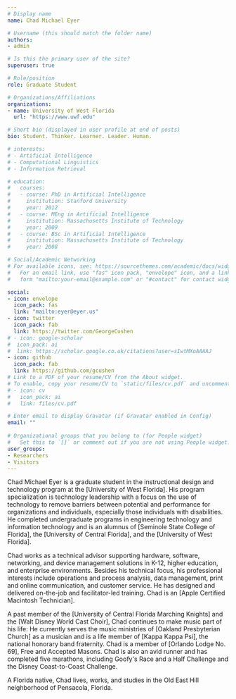 ```yaml
---
# Display name
name: Chad Michael Eyer

# Username (this should match the folder name)
authors:
- admin

# Is this the primary user of the site?
superuser: true

# Role/position
role: Graduate Student

# Organizations/Affiliations
organizations:
- name: University of West Florida
  url: "https://www.uwf.edu"

# Short bio (displayed in user profile at end of posts)
bio: Student. Thinker. Learner. Leader. Human.

# interests:
# - Artificial Intelligence
# - Computational Linguistics
# - Information Retrieval

# education:
#   courses:
#   - course: PhD in Artificial Intelligence
#     institution: Stanford University
#     year: 2012
#   - course: MEng in Artificial Intelligence
#     institution: Massachusetts Institute of Technology
#     year: 2009
#   - course: BSc in Artificial Intelligence
#     institution: Massachusetts Institute of Technology
#     year: 2008

# Social/Academic Networking
# For available icons, see: https://sourcethemes.com/academic/docs/widgets/#icons
#   For an email link, use "fas" icon pack, "envelope" icon, and a link in the
#   form "mailto:your-email@example.com" or "#contact" for contact widget.

social:
- icon: envelope
  icon_pack: fas
  link: "mailto:eyer@eyer.us"
- icon: twitter
  icon_pack: fab
  link: https://twitter.com/GeorgeCushen
# - icon: google-scholar
#  icon_pack: ai
#  link: https://scholar.google.co.uk/citations?user=sIwtMXoAAAAJ
- icon: github
  icon_pack: fab
  link: https://github.com/gcushen
# Link to a PDF of your resume/CV from the About widget.
# To enable, copy your resume/CV to `static/files/cv.pdf` and uncomment the lines below.  
# - icon: cv
#   icon_pack: ai
#   link: files/cv.pdf

# Enter email to display Gravatar (if Gravatar enabled in Config)
email: ""
  
# Organizational groups that you belong to (for People widget)
#   Set this to `[]` or comment out if you are not using People widget.  
user_groups:
- Researchers
- Visitors
---
```


Chad Michael Eyer is a graduate student in the instructional design and technology program at the [University of West Florida]. His program specialization is technology leadership with a focus on the use of technology to remove barriers between potential and performance for organizations and individuals, especially those individuals with disabilities. He completed undergraduate programs in engineering technology and information technology and is an alumnus of [Seminole State College of Florida], the [University of Central Florida], and the [University of West Florida].

Chad works as a technical advisor supporting hardware, software, networking, and device management solutions in K-12, higher education, and enterprise environments. Besides his technical focus, his professional interests include operations and process analysis, data management, print and online communication, and customer service. He has designed and delivered on-the-job and facilitator-led training. Chad is an [Apple Certified Macintosh Technician].

A past member of the [University of Central Florida Marching Knights] and the [Walt Disney World Cast Choir], Chad continues to make music part of his life: He currently serves the music ministries of [Oakland Presbyterian Church] as a musician and is a life member of [Kappa Kappa Psi], the national honorary band fraternity. Chad is a member of [Orlando Lodge No. 69], Free and Accepted Masons. Chad is also an avid runner and has completed five marathons, including Goofy's Race and a Half Challenge and the Disney Coast-to-Coast Challenge.

A Florida native, Chad lives, works, and studies in the Old East Hill neighborhood of Pensacola, Florida.
